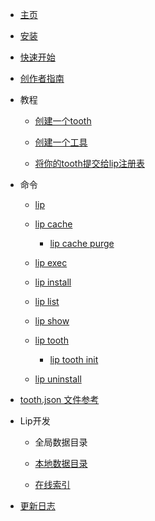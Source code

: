 - [主页](README.md)

- [安装](installation.md)

- [快速开始](getting_started.md)

- [创作者指南](creator_s_guide.md)

- 教程

  - [创建一个tooth](tutorials/create_a_lip_tooth.md)

  - [创建一个工具](tutorials/create_a_tool.md)
  
  - [将你的tooth提交给lip注册表](tutorials/submit_your_tooth_to_lip_registry.md)

- 命令

  - [lip](commands/lip.md)

  - [lip cache](commands/lip_cache.md)

    - [lip cache purge](commands/lip_cache_purge.md)  
    
  - [lip exec](commands/lip_exec.md)

  - [lip install](commands/lip_install.md)

  - [lip list](commands/lip_list.md)

  - [lip show](commands/lip_show.md)

  - [lip tooth](commands/lip_tooth.md)

    - [lip tooth init](commands/lip_tooth_init.md)

  - [lip uninstall](commands/lip_uninstall.md)

- [tooth.json 文件参考](tooth_json_file_reference.md)

- Lip开发

  - 全局数据目录

  - [本地数据目录](maintenance/local_data_directory.md)
  
  - [在线索引](maintenance/registry.md)

- [更新日志](https://github.com/LiteLDev/Lip/blob/main/CHANGELOG.md)
